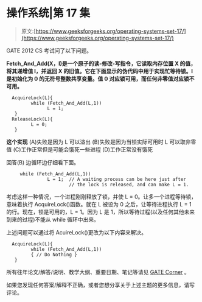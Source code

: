# 操作系统|第 17 集

> 原文:[https://www.geeksforgeeks.org/operating-systems-set-17/](https://www.geeksforgeeks.org/operating-systems-set-17/)

GATE 2012 CS 考试问了以下问题。

**Fetch_And_Add(X，I)是一个原子的读-修改-写指令，它读取内存位置 X 的值，将其递增值 I，并返回 X 的旧值。它在下面显示的伪代码中用于实现忙等待锁。l 是初始化为 0 的无符号整数共享变量。值 0 对应锁可用，而任何非零值对应锁不可用。** 

```
  AcquireLock(L){
         while (Fetch_And_Add(L,1))
               L = 1;
   }
  ReleaseLock(L){
         L = 0;
   } 
```

**这个实现**
(A)失败是因为 L 可以溢出
(B)失败是因为当锁实际可用时 L 可以取非零值
(C)工作正常但是可能会饿死一些进程
(D)工作正常没有饿死

回答(B)
边循环边仔细看下面。

```
     while (Fetch_And_Add(L,1))
               L = 1;  // A waiting process can be here just after 
                       // the lock is released, and can make L = 1.

```

考虑这样一种情况，一个进程刚刚释放了锁，并使 L = 0。让多一个进程等待锁，意味着执行 AcquireLock()函数。就在 L 被设为 0 之后，让等待进程执行 L = 1 的行。现在，锁是可用的，L = 1。因为 L 是 1，所以等待过程(以及任何其他未来到来的过程)不能从 while 循环中出来。

上述问题可以通过将 AcuireLock()更改为以下内容来解决。

```
  AcquireLock(L){
         while (Fetch_And_Add(L,1))
         { // Do Nothing }
   }

```

所有往年论文/解答/说明、教学大纲、重要日期、笔记等请见 [GATE Corner](http://geeksquiz.com/gate-corner-2/) 。

如果您发现任何答案/解释不正确，或者您想分享关于上述主题的更多信息，请写评论。